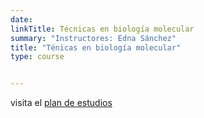 ```yaml
---
date: 
linkTitle: Técnicas en biología molecular 
summary: "Instructores: Edna Sánchez"
title: "Ténicas en biología molecular"
type: course


---
```


 visita el [plan de estudios](https://posgrados.cicese.mx/posgrado/plan_de_estudios/maestria)


